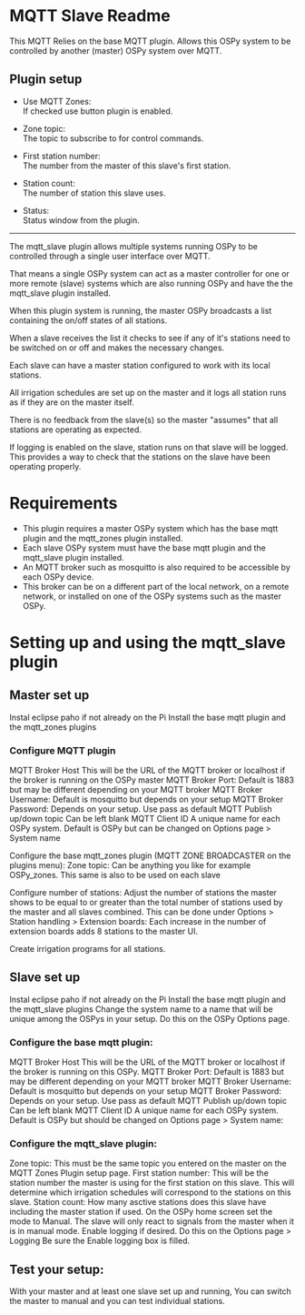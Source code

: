 MQTT Slave Readme
====

This MQTT Relies on the base MQTT plugin.
Allows this OSPy system to be controlled by another (master) OSPy system over MQTT.    

Plugin setup
-----------

* Use MQTT Zones:  
If checked use button plugin is enabled.

* Zone topic:  
The topic to subscribe to for control commands.

* First station number:  
The number from the master of this slave's first station.

* Station count:  
The number of station this slave uses.

* Status:  
Status window from the plugin.

-----------

The mqtt_slave plugin allows multiple systems running OSPy to be controlled through a single user interface over MQTT.

That means a single OSPy system can act as a master controller for one or more remote (slave) systems which are also running OSPy and have the the mqtt_slave plugin installed.

When this plugin system is running, the master OSPy broadcasts a list containing the on/off states of all stations.

When a slave receives the list it checks to see if any of it's  stations need to be switched on or off and makes the necessary changes.

Each slave can have a master station configured to work with its local stations.

All irrigation schedules are set up on the master and it logs all station runs as if they are on the master itself. 

There is no feedback from the slave(s) so the master "assumes" that all stations are operating as expected. 

If logging is enabled on the slave, station runs on that slave will be logged. This provides a way to check that the stations on the slave have been operating properly.

# Requirements

* This plugin requires a master OSPy system which has the base mqtt plugin and the mqtt_zones plugin installed.
* Each slave OSPy system must have the base mqtt plugin and the mqtt_slave plugin installed.
* An MQTT broker such as mosquitto is also required to be accessible by each OSPy device. 
* This broker can be on a different part of the local network, on a remote network, or installed on one of the OSPy systems such as the master OSPy.

# Setting up and using the mqtt_slave plugin

## Master set up

Instal eclipse paho if not already on the Pi
Install the base mqtt plugin and the mqtt_zones plugins

### Configure MQTT plugin

MQTT Broker Host This will be the URL of the MQTT broker or localhost if the broker is running on the OSPy master
MQTT Broker Port: Default is 1883 but may be different depending on your MQTT broker
MQTT Broker Username: Default is mosquitto but depends on your setup
MQTT Broker Password: Depends on your setup. Use pass as default
MQTT Publish up/down topic Can be left blank
MQTT Client ID A unique name for each OSPy system. Default is OSPy but can be changed on Options page > System name

Configure the base mqtt_zones plugin (MQTT ZONE BROADCASTER on the plugins menu):
Zone topic: Can be anything you like for example OSPy_zones. This same is also to be used on each slave

Configure number of stations:
Adjust the number of stations the master shows to be equal to or greater than the total number of stations used by the master and all slaves combined.
This can be done under Options > Station handling > Extension boards: Each increase in the number of extension boards adds 8 stations to the master UI.

Create irrigation programs for all stations.

## Slave set up

Instal eclipse paho if not already on the Pi
Install the base mqtt plugin and the mqtt_slave plugins
Change the system name to a name that will be unique among the OSPys in your setup. Do this on the OSPy Options page.

### Configure the base mqtt plugin:

MQTT Broker Host This will be the URL of the MQTT broker or localhost if the broker is running on this OSPy.
MQTT Broker Port: Default is 1883 but may be different depending on your MQTT broker
MQTT Broker Username: Default is mosquitto but depends on your setup
MQTT Broker Password: Depends on your setup. Use pass as default
MQTT Publish up/down topic Can be left blank
MQTT Client ID A unique name for each OSPy system. Default is OSPy but should be changed on Options page > System name:

### Configure the mqtt_slave plugin:

Zone topic: This must be the same topic you entered on the master on the MQTT Zones Plugin setup page.
First station number: This will be the station number the master is using for the first station on this slave.
This will determine which irrigation schedules will correspond to the stations on this slave.
Station count: How many asctive stations does this slave have including the master station if used.
On the OSPy home screen set the mode to Manual. The slave will only react to signals from the master when it is in manual mode.
Enable logging if desired. Do this on the Options page > Logging Be sure the Enable logging box is filled.

## Test your setup:
With your master and at least one slave set up and running, You can switch the master to manual and you can test individual stations.
